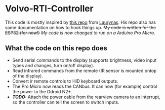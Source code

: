 # Volvo-RTI-Controller

This code is mostly inspired by [this repo](https://github.com/laurynas/volvo) from [Laurynas](https://github.com/laurynas/).
His repo also has some documentation on how to hook things up. ~~My code is written for the ESP32 (for now!)~~ 
*My code is now changed to run on a Arduino Pro Micro.*

## What the code on this repo does
- Send serial commands to the display (supports brightness, video input types and changes, turn on/off display).
- Read infrared commands from the remote (IR sensor is mounted ontop of the display).
- Convert ir remote controls to HID keyboard outputs.
- The Pro Micro now reads the CANbus. It can now (for example) control the power to the Odroid N2+.
- ***TODO:*** Attach the power cable from the rearview camera to an interrupt, so the controller can tell the screen to switch inputs.

